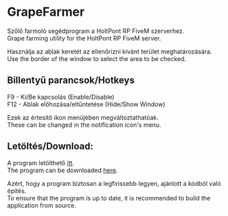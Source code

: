 ﻿# GrapeFarmer

Szőlő farmoló segédprogram a HoltPont RP FiveM szerverhez.\
Grape farming utility for the HoltPont RP FiveM server.

Használja az ablak keretét az ellenőrizni kívánt terület meghatározására.\
Use the border of the window to select the area to be checked.

## Billentyű parancsok/Hotkeys

F9  - Ki/Be kapcsolás (Enable/Disable)\
F12 - Ablak előhozása/eltűntetése (Hide/Show Window)

Ezek az értesítő ikon menüjében megváltoztathatóak.\
These can be changed in the notification icon's menu.

## Letöltés/Download:

A program letölthető [itt](https://github.com/Toarexer/GrapeFarmer/tree/master/Release/GrapeFarmer.exe).\
The program can be downloaded [here](https://github.com/Toarexer/GrapeFarmer/tree/master/Release/GrapeFarmer.exe).

Azért, hogy a program biztosan a legfirissebb legyen, ajánlott a kódból való építés.\
To ensure that the program is up to date, it is recommended to build the application from source.
